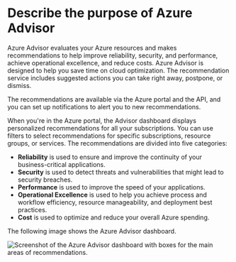# Describe the purpose of Azure Advisor

Azure Advisor evaluates your Azure resources and makes recommendations to help improve reliability, security, and performance, achieve operational excellence, and reduce costs. Azure Advisor is designed to help you save time on cloud optimization. The recommendation service includes suggested actions you can take right away, postpone, or dismiss.

The recommendations are available via the Azure portal and the API, and you can set up notifications to alert you to new recommendations.

When you're in the Azure portal, the Advisor dashboard displays personalized recommendations for all your subscriptions. You can use filters to select recommendations for specific subscriptions, resource groups, or services. The recommendations are divided into five categories:

- **Reliability** is used to ensure and improve the continuity of your business-critical applications.
- **Security** is used to detect threats and vulnerabilities that might lead to security breaches.
- **Performance** is used to improve the speed of your applications.
- **Operational Excellence** is used to help you achieve process and workflow efficiency, resource manageability, and deployment best practices.
- **Cost** is used to optimize and reduce your overall Azure spending.

The following image shows the Azure Advisor dashboard.

![Screenshot of the Azure Advisor dashboard with boxes for the main areas of recommendations.](https://learn.microsoft.com/en-us/training/wwl-azure/describe-monitoring-tools-azure/media/azure-advisor-dashboard-baca22e2.png)